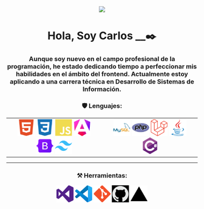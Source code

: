 <div id="header" align="center">
  <img src="https://media.giphy.com/media/v1.Y2lkPTc5MGI3NjExaGN1YWJ6bDV1c3RnOWt4OXY3OHA0cmZ0cTcweTRhODZxamZ4ODRhdiZlcD12MV9pbnRlcm5hbF9naWZfYnlfaWQmY3Q9Zw/VTtANKl0beDFQRLDTh/giphy.gif" width="200">
  <h1>Hola, Soy Carlos __✒️</h1>
  <h3>Aunque soy nuevo en el campo profesional de la programación, he estado dedicando tiempo a perfeccionar mis habilidades en el ámbito del frontend. Actualmente estoy aplicando a una carrera técnica en Desarrollo de Sistemas de Información.</h3>
</div>
<div  align="center">
  <h3>🛡️ Lenguajes:</h3>
  <table width="100%">
    <tr>
      <td align="center" valign="middle" width="50%">
        <img src="https://github.com/devicons/devicon/blob/master/icons/html5/html5-plain.svg" title="HTML5" alt="HTML5" width="45" height="45">
        <img src="https://github.com/devicons/devicon/blob/master/icons/css3/css3-plain.svg" title="CSS3" alt="CSS3" width="45" height="45">
        <img src="https://github.com/devicons/devicon/blob/master/icons/javascript/javascript-plain.svg" title="JavaScript" alt="JavaScript" width="45" height="45">
        <img src="https://github.com/devicons/devicon/blob/master/icons/angular/angular-original.svg" title="Angular" alt="Angular" width="45" height="45">
        <img src="https://github.com/devicons/devicon/blob/master/icons/bootstrap/bootstrap-original.svg" title="Bootstrap" alt="Bootstrap" width="45" height="45">
        <img src="https://github.com/devicons/devicon/blob/master/icons/tailwindcss/tailwindcss-original.svg" title="Tailwind" alt="Tailwind" width="45" height="45">
      </td>
      <td align="center" valign="middle" width="50%">
        <img src="https://github.com/devicons/devicon/blob/master/icons/mysql/mysql-original-wordmark.svg" title="Mysql" alt="Mysql" width="45" height="45">
        <img src="https://github.com/devicons/devicon/blob/master/icons/php/php-original.svg" title="PHP" alt="PHP" width="45" height="45">
        <img src="https://github.com/devicons/devicon/blob/master/icons/laravel/laravel-original.svg" title="Laravel" alt="Laravel" width="45" height="45">
        <img src="https://github.com/devicons/devicon/blob/master/icons/java/java-original.svg" title="Java" alt="Java" width="45" height="45">
        <img src="https://github.com/devicons/devicon/blob/master/icons/csharp/csharp-original.svg" title="C#" alt="Csharp" width="45" height="45">
      </td>
    </tr>
  </table>
  <hr>
  <h3>⚒ Herramientas:</h3>
  <img src="https://github.com/devicons/devicon/blob/master/icons/visualstudio/visualstudio-plain.svg" title="VisualStudio" alt="VisualStudio" width="45" height="45">
  <img src="https://github.com/devicons/devicon/blob/master/icons/vscode/vscode-original.svg" title="VSCode" alt="VSCode" width="45" height="45">
  <img src="https://github.com/devicons/devicon/blob/master/icons/git/git-original.svg" title="git" alt="Git" width="45" height="45">
  <img src="https://github.com/devicons/devicon/blob/master/icons/github/github-original.svg" title="Github" alt="github" width="45" height="45" style="filter: invert(100%);">
  <img src="https://github.com/devicons/devicon/blob/master/icons/vercel/vercel-original.svg" title="Vercel" alt="vercel" width="45" height="45"">

  
  
</div>
